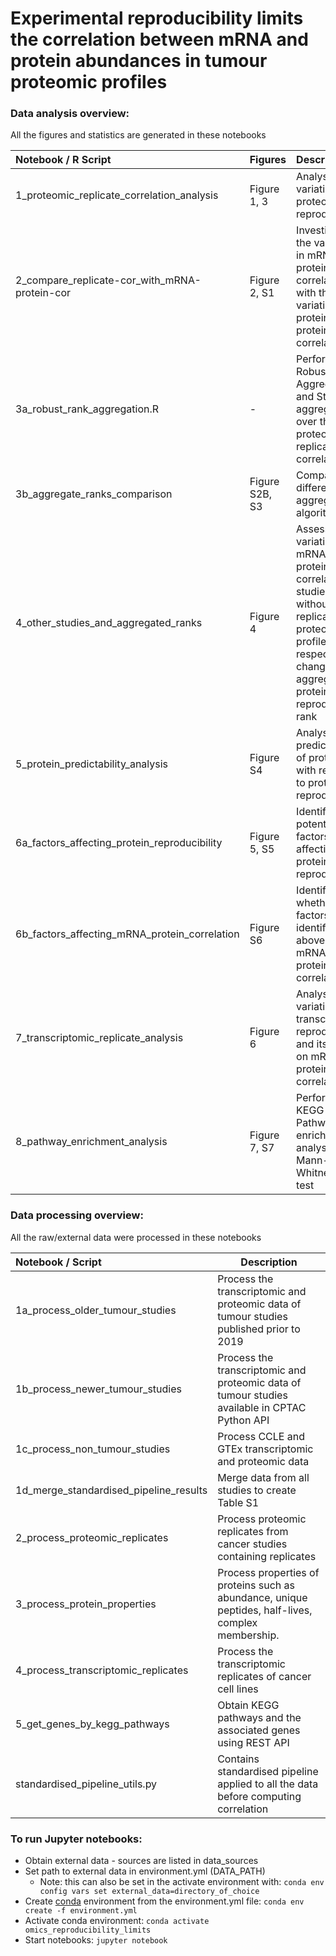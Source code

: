 # Experimental reproducibility limits the correlation between mRNA and protein abundances in tumour proteomic profiles #


### Data analysis overview:
     
All the figures and statistics are generated in these notebooks
        
Notebook / R Script                           | Figures        | Description           |
:---------------------------------------------|:-------------  |:----------------------|
1_proteomic_replicate_correlation_analysis    | Figure 1, 3    | Analyse the variation in proteomic reproducibility |
2_compare_replicate-cor_with_mRNA-protein-cor | Figure 2, S1   | Investigate the variation in mRNA-protein correlation with the variation in protein-protein correlation |
3a_robust_rank_aggregation.R                  | -              | Perform Robust Rank Aggregation and Stuart aggregation over the proteomic replicate correlation |
3b_aggregate_ranks_comparison                 | Figure S2B, S3 | Compare the different rank aggregation algorithms |
4_other_studies_and_aggregated_ranks          | Figure 4       | Assess the variation in mRNA-protein correlation for studies without replicate proteomic profiles with respect to change in aggregated protein reproducibility rank |
5_protein_predictability_analysis             | Figure S4      | Analyse the predictability of proteins with respect to protein reproducibility |
6a_factors_affecting_protein_reproducibility   | Figure 5, S5   | Identify the potential factors affecting protein reproducibility |
6b_factors_affecting_mRNA_protein_correlation   | Figure S6   | Identify the whether the factors identified above affect mRNA-protein correlation |
7_transcriptomic_replicate_analysis           | Figure 6       | Analyse the variation in transcriptomic reproducibility and its impact on mRNA-protein correlation |
8_pathway_enrichment_analysis                 | Figure 7, S7   | Perform KEGG Pathway enrichment analysis using Mann-Whitney U test |
          
     
### Data processing overview:
        
 All the raw/external data were processed in these notebooks

Notebook / Script                      | Description                              |
:--------------------------------------| -----------------------------------------|
1a_process_older_tumour_studies        | Process the transcriptomic and proteomic data of tumour studies published prior to 2019 |
1b_process_newer_tumour_studies        | Process the transcriptomic and proteomic data of tumour studies available in CPTAC Python API |
1c_process_non_tumour_studies          | Process CCLE and GTEx transcriptomic and proteomic data |
1d_merge_standardised_pipeline_results | Merge data from all studies to create Table S1   |
2_process_proteomic_replicates         | Process proteomic replicates from cancer studies containing replicates |
3_process_protein_properties           | Process properties of proteins such as abundance, unique peptides, half-lives, complex membership. |
4_process_transcriptomic_replicates    | Process the transcriptomic replicates of cancer cell lines |
5_get_genes_by_kegg_pathways           | Obtain KEGG pathways and the associated genes using REST API |
standardised_pipeline_utils.py         | Contains standardised pipeline applied to all the data before computing correlation |


### To run Jupyter notebooks:
* Obtain external data - sources are listed in data_sources
* Set path to external data in environment.yml (DATA_PATH)
  * Note: this can also be set in the activate environment with: `conda env config vars set external_data=directory_of_choice`
* Create [conda](https://conda.io/projects/conda/en/latest/user-guide/tasks/manage-environments.html#creating-an-environment-from-an-environment-yml-file) environment from the environment.yml file: `conda env create -f environment.yml`
* Activate conda environment: `conda activate omics_reproducibility_limits`
* Start notebooks: `jupyter notebook`
